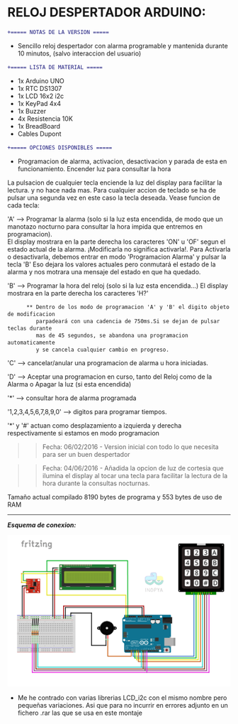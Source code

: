 # RELOJ DESPERTADOR ARDUINO:

     
```diff
+===== NOTAS DE LA VERSION =====
```	  
 - Sencillo reloj despertador con alarma programable y mantenida durante 10 minutos, (salvo interaccion del usuario)


```diff
+===== LISTA DE MATERIAL =====
```	  
 - 1x Arduino UNO
 - 1x RTC DS1307
 - 1x LCD 16x2 i2c
 - 1x KeyPad 4x4
 - 1x Buzzer
 - 4x Resistencia 10K
 - 1x BreadBoard
 - Cables Dupont


```diff
+===== OPCIONES DISPONIBLES ===== 
```	

 - Programacion de alarma, activacion, desactivacion y parada de esta en funcionamiento. Encender luz para consultar la hora
 
  La pulsacion de cualquier tecla enciende la luz del display para facilitar la lectura.
  y no hace nada mas. Para cualquier accion de teclado se ha de pulsar una segunda vez 
  en este caso la tecla deseada. 
  Vease funcion de cada tecla:
  
  'A' --> Programar la alarma (solo si la luz esta encendida, de modo que un manotazo nocturno para consultar la hora
          impida que entremos en programacion).            
          El display mostrara en la parte derecha los caracteres 'ON' u 'OF' 
          segun el estado actual de la alarma. ¡Modificarla no significa activarla!.
          Para Activarla o desactivarla, debemos entrar en modo 'Programacion Alarma' y pulsar la tecla 'B'
          Eso dejara los valores actuales pero conmutará el estado de la alarma y nos motrara una mensaje 
          del estado en que ha quedado.

  'B' --> Programar la hora del reloj (solo si la luz esta encendida...)
          El display mostrara en la parte derecha los caracteres 'H?'

          ** Dentro de los modo de programacion 'A' y 'B' el digito objeto de modificacion 
             parpadeará con una cadencia de 750ms.Si se dejan de pulsar teclas durante 
             mas de 45 segundos, se abandona una programacion automaticamente 
             y se cancela cualquier cambio en progreso.
          
  'C' --> cancelar/anular una programacion de alarma u hora iniciadas.
  
  'D' --> Aceptar una programacion en curso, tanto del Reloj como de la Alarma o Apagar la luz (si esta encendida)
  
  '*' --> consultar hora de alarma programada 
  
  '1,2,3,4,5,6,7,8,9,0' --> digitos para programar tiempos.
  
  '*' y '#' actuan como desplazamiento a izquierda y derecha respectivamente si estamos en modo programacion
 
   
   >> Fecha: 06/02/2016 
      - Version inicial con todo lo que necesita para ser un buen despertador 
    
   >> Fecha: 04/06/2016 
      - Añadida la opcion de luz de cortesia que ilumina el display al tocar una tecla 
        para facilitar la lectura de la hora durante la consultas nocturnas.
 

   
   Tamaño actual compilado 8190 bytes de programa y 553 bytes de uso de RAM



***
***Esquema de conexion:***


![](./imagenes/esquema_reloj_despertador_arduino.png)



* Me he contrado con varias librerias LCD_i2c con el mismo nombre pero pequeñas variaciones. Asi que para no incurrir en errores adjunto en un fichero .rar las que se usa en este montaje
